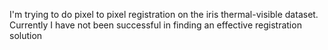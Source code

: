 I'm trying to do pixel to pixel registration on the iris thermal-visible dataset. Currently I have not been successful in finding an effective registration solution

